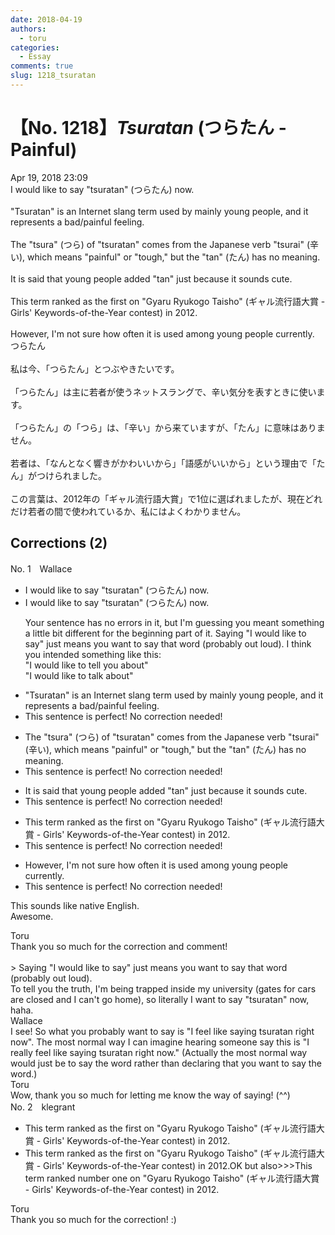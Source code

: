 ```yaml
---
date: 2018-04-19
authors:
  - toru
categories:
  - Essay
comments: true
slug: 1218_tsuratan
---
```


# 【No. 1218】<strong><em>Tsuratan</strong></em> (つらたん - Painful)
<div class="date">Apr 19, 2018 23:09</div>
<div id="post"><div id="body_show_ori">
I would like to say "tsuratan" (つらたん) now.<br/><br/>"Tsuratan" is an Internet slang term used by mainly young people, and it represents a bad/painful feeling.<br/><br/>The "tsura" (つら) of "tsuratan" comes from the Japanese verb "tsurai" (辛い), which means "painful" or "tough," but the "tan" (たん) has no meaning.<br/><br/>It is said that young people added "tan" just because it sounds cute.<br/><br/>This term ranked as the first on "Gyaru Ryukogo Taisho" (ギャル流行語大賞 - Girls' Keywords-of-the-Year contest) in 2012.<br/><br/>However, I'm not sure how often it is used among young people currently.
</div></div>

<!-- more -->

<div id="post_ja"><div id="body_show_mo">
つらたん<br/><br/>私は今、「つらたん」とつぶやきたいです。<br/><br/>「つらたん」は主に若者が使うネットスラングで、辛い気分を表すときに使います。<br/><br/>「つらたん」の「つら」は、「辛い」から来ていますが、「たん」に意味はありません。<br/><br/>若者は、「なんとなく響きがかわいいから」「語感がいいから」という理由で「たん」がつけられました。<br/><br/>この言葉は、2012年の「ギャル流行語大賞」で1位に選ばれましたが、現在どれだけ若者の間で使われているか、私にはよくわかりません。
</div></div>

## Corrections (2)
<div id="block"><div class="first_name"> No. 1　<span class="just_name">Wallace</span></div><div id="block2">
<ul class="correction_field">
<li class="incorrect">I would like to say "tsuratan" (つらたん) now.</li>
<li class="corrected correct">
I would like to say "tsuratan" (つらたん) now.
<p class="correction_comment">Your sentence has no errors in it, but I'm guessing you meant something a little bit different for the beginning part of it. Saying "I would like to say" just means you want to say that word (probably out loud). I think you intended something like this:<br/>"I would like to tell you about"<br/>"I would like to talk about"</p>
</li>
</ul>
<ul class="correction_field">
<li class="incorrect">"Tsuratan" is an Internet slang term used by mainly young people, and it represents a bad/painful feeling.</li>
<li class="corrected perfect">This sentence is perfect! No correction needed!</li>
</ul>
<ul class="correction_field">
<li class="incorrect">The "tsura" (つら) of "tsuratan" comes from the Japanese verb "tsurai" (辛い), which means "painful" or "tough," but the "tan" (たん) has no meaning.</li>
<li class="corrected perfect">This sentence is perfect! No correction needed!</li>
</ul>
<ul class="correction_field">
<li class="incorrect">It is said that young people added "tan" just because it sounds cute.</li>
<li class="corrected perfect">This sentence is perfect! No correction needed!</li>
</ul>
<ul class="correction_field">
<li class="incorrect">This term ranked as the first on "Gyaru Ryukogo Taisho" (ギャル流行語大賞 - Girls' Keywords-of-the-Year contest) in 2012.</li>
<li class="corrected perfect">This sentence is perfect! No correction needed!</li>
</ul>
<ul class="correction_field">
<li class="incorrect">However, I'm not sure how often it is used among young people currently.</li>
<li class="corrected perfect">This sentence is perfect! No correction needed!</li>
</ul>
<p class="comment_small">
 This sounds like native English.
 <br/>
 Awesome.
</p>

</div><div class="name"><span class="just_name">Toru</span><br>
Thank you so much for the correction and comment!<br/><br/>&gt; Saying "I would like to say" just means you want to say that word (probably out loud). <br/>To tell you the truth, I'm being trapped inside my university (gates for cars are closed and I can't go home), so literally I want to say "tsuratan" now, haha.
</div>
<div class="name"><span class="just_name">Wallace</span><br>
I see! So what you probably want to say is "I feel like saying tsuratan right now". The most normal way I can imagine hearing someone say this is "I really feel like saying tsuratan right now." (Actually the most normal way would just be to say the word rather than declaring that you want to say the word.)
</div>
<div class="name"><span class="just_name">Toru</span><br>
Wow, thank you so much for letting me know the way of saying! (^^)
</div>
</div>
<div id="block"><div class="first_name"> No. 2　<span class="just_name">klegrant</span></div><div id="block2">
<ul class="correction_field">
<li class="incorrect">This term ranked as the first on "Gyaru Ryukogo Taisho" (ギャル流行語大賞 - Girls' Keywords-of-the-Year contest) in 2012.</li>
<li class="corrected correct">
This term ranked as the first on "Gyaru Ryukogo Taisho" (ギャル流行語大賞 - Girls' Keywords-of-the-Year contest) in 2012.OK but also&gt;&gt;&gt;This term ranked number one on "Gyaru Ryukogo Taisho" (ギャル流行語大賞 - Girls' Keywords-of-the-Year contest) in 2012.
</li>
</ul>
</div><div class="name"><span class="just_name">Toru</span><br>
Thank you so much for the correction! :)
</div>
</div>
